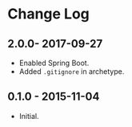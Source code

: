 # Change Log

## 2.0.0- 2017-09-27

* Enabled Spring Boot.
* Added `.gitignore` in archetype. 
 
## 0.1.0 - 2015-11-04

* Initial.
